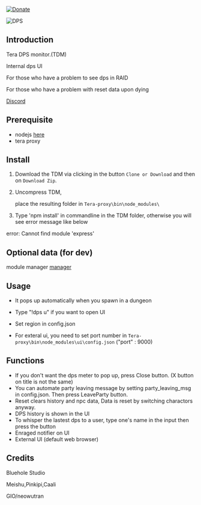 [![Donate](https://img.shields.io/badge/Donate-PayPal-ff69b4.svg)](https://www.paypal.com/cgi-bin/webscr?cmd=_s-xclick&hosted_button_id=C6BU555NMQJD6)

![DPS](https://image.ibb.co/mpSFny/dps.jpg)

## Introduction

Tera DPS monitor.(TDM)

Internal dps UI

For those who have a problem to see dps in RAID

For those who have a problem with reset data upon dying

[Discord](https://discord.gg/JRa7FXd)

## Prerequisite

- nodejs  [here](https://nodejs.org/en/)
- tera proxy

## Install

1. Download the TDM via clicking in the button `Clone or Download` and then on `Download Zip`.

2. Uncompress TDM,

   place the resulting folder in `Tera-proxy\bin\node_modules\`

3. Type 'npm install' in commandline in the TDM folder, otherwise you will see error message like below

error: Cannot find module 'express'

## Optional data (for dev)

   module manager [manager](https://github.com/Mathicha/manager)

## Usage

- It pops up automatically when you spawn in a dungeon
- Type "!dps u" if you want to open UI
- Set region in config.json

- For exteral ui, you need to set port number in `Tera-proxy\bin\node_modules\ui\config.json` ("port" : 9000)

## Functions

- If you don't want the dps meter to pop up, press Close button. (X button on title is not the same)
- You can automate party leaving message by setting party_leaving_msg in config.json. Then press LeaveParty button.
- Reset clears history and npc data, Data is reset by switching charactors anyway.
- DPS history is shown in the UI
- To whisper the lastest dps to a user, type one's name in the input then press the button
- Enraged notifier on UI
- External UI (default web browser)

## Credits

Bluehole Studio

Meishu,Pinkipi,Caali

GIO/neowutran
